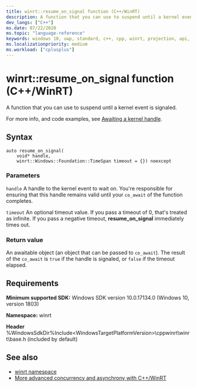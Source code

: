 ```yaml
---
title: winrt::resume_on_signal function (C++/WinRT)
description: A function that you can use to suspend until a kernel event is signaled.
dev_langs: ["C++"]
ms.date: 07/22/2020
ms.topic: "language-reference"
keywords: windows 10, uwp, standard, c++, cpp, winrt, projection, api, reference
ms.localizationpriority: medium
ms.workload: ["cplusplus"]
---
```


# winrt::resume_on_signal function (C++/WinRT)

A function that you can use to suspend until a kernel event is signaled.

For more info, and code examples, see [Awaiting a kernel handle](/windows/uwp/cpp-and-winrt-apis/concurrency-2#awaiting-a-kernel-handle).

## Syntax
```cppwinrt
auto resume_on_signal(
    void* handle,
    winrt::Windows::Foundation::TimeSpan timeout = {}) noexcept
```

### Parameters
`handle`
A handle to the kernel event to wait on. You're responsible for ensuring that this handle remains valid until your `co_await` of the function completes.

`timeout`
An optional timeout value. If you pass a timeout of 0, that's treated as infinite. If you pass a negative timeout, **resume_on_signal** immediately times out.


### Return value 
An awaitable object (an object that can be passed to `co_await`). The result of the `co_await` is `true` if the handle is signaled, or `false` if the timeout elapsed.

## Requirements
**Minimum supported SDK:** Windows SDK version 10.0.17134.0 (Windows 10, version 1803)

**Namespace:** winrt

**Header** %WindowsSdkDir%Include\<WindowsTargetPlatformVersion>\cppwinrt\winrt\base.h (included by default)

## See also 
* [winrt namespace](winrt.md)
* [More advanced concurrency and asynchrony with C++/WinRT](/windows/uwp/cpp-and-winrt-apis/concurrency-2)
